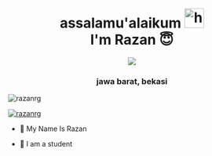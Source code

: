 <h1 align="center">assalamu'alaikum <img src="https://user-images.githubusercontent.com/1303154/88677602-1635ba80-d120-11ea-84d8-d263ba5fc3c0.gif" width="40px" alt="hi"><br>I'm Razan 😇 </h1>
<p align="center">
  <img src="https://github.com/RazanRG.png" /></>
<h3 align="center">jawa barat, bekasi</h3>
<p align="center">


<p align="left"> <img src="https://komarev.com/ghpvc/?username=razanrg&label=Profile%20views&color=0e75b6&style=flat" alt="razanrg" /> </p>

<p align="left"> <a href="https://github.com/ryo-ma/github-profile-trophy"><img src="https://github-profile-trophy.vercel.app/?username=razanrg" alt="razanrg" /></a> </p>

- 🔭 My Name Is Razan

- 🌱 I am a student 

